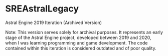 # SREAstralLegacy
 Astral Engine 2019 Iteration (Archived Version)
 

Note: This version serves solely for archival purposes. It represents an early stage of the Astral Engine project, developed between 2019 and 2020, when I was learning programming and game development. The code contained within this iteration is considered outdated and of poor quality.
